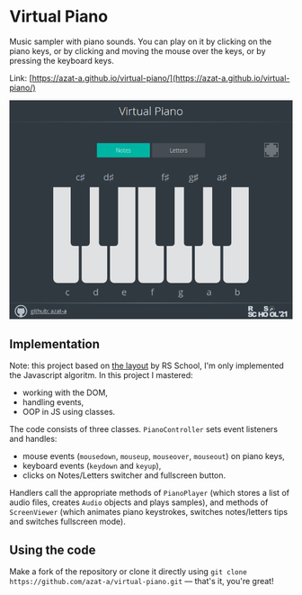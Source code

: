 # Virtual Piano
Music sampler with piano sounds. You can play on it by clicking on the piano keys, or by clicking and moving the mouse over the keys, or by pressing the keyboard keys.

Link: [https://azat-a.github.io/virtual-piano/](https://azat-a.github.io/virtual-piano/)

![Screenshot of Virtual Piano](https://raw.githubusercontent.com/azat-a/virtual-piano/main/virtual-piano-screenshot.png)

## Implementation
Note: this project based on [the layout](https://github.com/rolling-scopes-school/stage1-tasks/tree/virtual-piano) by RS School, I'm only implemented the Javascript algoritm. In this project I mastered:
- working with the DOM,
- handling events,
- OOP in JS using classes.

The code consists of three classes. `PianoController` sets event listeners and handles:
- mouse events (`mousedown`, `mouseup`, `mouseover`, `mouseout`) on piano keys,
- keyboard events (`keydown` and `keyup`),
- clicks on Notes/Letters switcher and fullscreen button.

Handlers call the appropriate methods of `PianoPlayer` (which stores a list of audio files, creates `Audio` objects and plays samples), and methods of `ScreenViewer` (which animates piano keystrokes, switches notes/letters tips and switches fullscreen mode).

## Using the code
Make a fork of the repository or clone it directly using `git clone https://github.com/azat-a/virtual-piano.git` — that's it, you're great!
